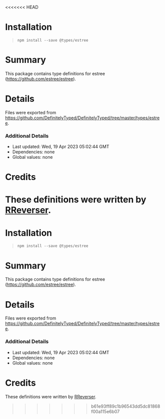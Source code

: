 <<<<<<< HEAD
# Installation
> `npm install --save @types/estree`

# Summary
This package contains type definitions for estree (https://github.com/estree/estree).

# Details
Files were exported from https://github.com/DefinitelyTyped/DefinitelyTyped/tree/master/types/estree.

### Additional Details
 * Last updated: Wed, 19 Apr 2023 05:02:44 GMT
 * Dependencies: none
 * Global values: none

# Credits
These definitions were written by [RReverser](https://github.com/RReverser).
=======
# Installation
> `npm install --save @types/estree`

# Summary
This package contains type definitions for estree (https://github.com/estree/estree).

# Details
Files were exported from https://github.com/DefinitelyTyped/DefinitelyTyped/tree/master/types/estree.

### Additional Details
 * Last updated: Wed, 19 Apr 2023 05:02:44 GMT
 * Dependencies: none
 * Global values: none

# Credits
These definitions were written by [RReverser](https://github.com/RReverser).
>>>>>>> b61e93ff89c1b96543dd5dc81868f00a115e6b07
